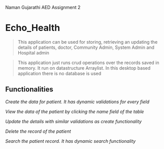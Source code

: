 
Naman Gujarathi AED Assignment 2
# Echo_Health

>This application can be used for storing, retrieving an updating the details of patients, doctor, Community Admin, System Admin and Hospital admin 

>This application just runs crud operations over the records saved in memory. It run on datastructure Arraylist. In this desktop based application there is no database is used

## Functionalities

*Create the data for patient. It has dynamic validations for every field*

*View the data of the patient by clicking the name field of the table*

*Update the details with similar validations as create functionality*

*Delete the record of the patient*

*Search the patient record. It has dynamic search functionality*